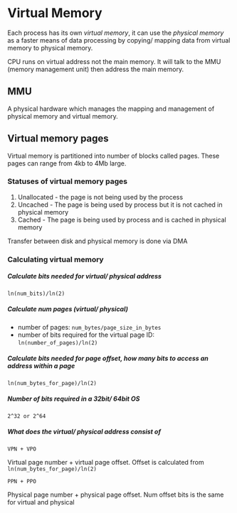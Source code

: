 # Virtual Memory

Each process has its own *virtual memory*, it can use the *physical memory* as a faster means of data processing by copying/ mapping data from virtual memory to physical memory.
  
CPU runs on virtual address not the main memory. It will talk to the MMU (memory management unit) then address the main memory.

## MMU
A physical hardware which manages the mapping and management of physical memory and virtual memory.

## Virtual memory pages

Virtual memory is partitioned into number of blocks called pages. These pages can range from 4kb to 4Mb large.

### Statuses of virtual memory pages
1. Unallocated - the page is not being used by the process
2. Uncached - The page is being used by process but it is not cached in physical memory
3. Cached - The page is being used by process and is cached in physical memory

Transfer between disk and physical memory is done via DMA

### Calculating virtual memory

##### Calculate bits needed for virtual/ physical address
```
ln(num_bits)/ln(2)
```
##### Calculate num pages (virtual/ physical)
- number of pages: `num_bytes/page_size_in_bytes`
- number of bits required for the virtual page ID: `ln(number_of_pages)/ln(2)`

##### Calculate bits needed for page offset, how many bits to access an address within a page
```
ln(num_bytes_for_page)/ln(2)
```

##### Number of bits required in a 32bit/ 64bit OS
```
2^32 or 2^64
```
##### What does the virtual/ physical address consist of
```
VPN + VPO
```
Virtual page number + virtual page offset. Offset is calculated from `ln(num_bytes_for_page)/ln(2)`

```
PPN + PPO
```
Physical page number + physical page offset. Num offset bits is the same for virtual and physical


